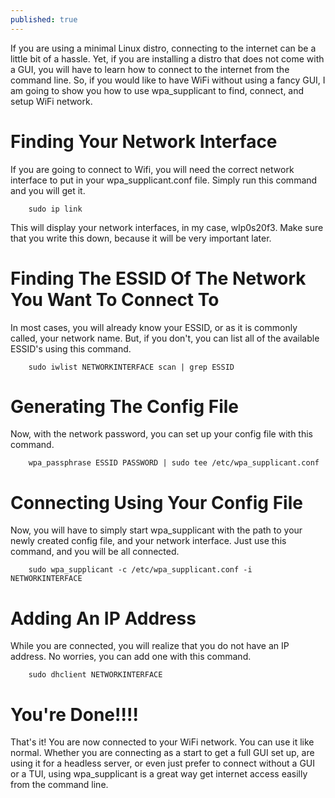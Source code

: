 ```yaml
---
published: true
---
```

If you are using a minimal Linux distro, connecting to the internet can be a little bit of a hassle. Yet, if you are installing a distro that does not come with a GUI, you will have to learn how to connect to the internet from the command line. So, if you would like to have WiFi without using a fancy GUI, I am going to show you how to use wpa_supplicant to find, connect, and setup WiFi network. 

# Finding Your Network Interface 

If you are going to connect to Wifi, you will need the correct network interface to put in your wpa_supplicant.conf file. Simply run this command and you will get it. 

        sudo ip link

This will display your network interfaces, in my case, wlp0s20f3. Make sure that you write this down, because it will be very important later. 

# Finding The ESSID Of The Network You Want To Connect To 

In most cases, you will already know your ESSID, or as it is commonly called, your network name. But, if you don't, you can list all of the available ESSID's using this command. 

        sudo iwlist NETWORKINTERFACE scan | grep ESSID 

# Generating The Config File  

Now, with the network password, you can set up your config file with this command. 

        wpa_passphrase ESSID PASSWORD | sudo tee /etc/wpa_supplicant.conf 

# Connecting Using Your Config File 

Now, you will have to simply start wpa_supplicant with the path to your newly created config file, and your network interface. Just use this command, and you will be all connected. 

        sudo wpa_supplicant -c /etc/wpa_supplicant.conf -i NETWORKINTERFACE

# Adding An IP Address 

While you are connected, you will realize that you do not have an IP address. No worries, you can add one with this command. 

        sudo dhclient NETWORKINTERFACE

# You're Done!!!! 

That's it! You are now connected to your WiFi network. You can use it like normal. Whether you are connecting as a start to get a full GUI set up, are using it for a headless server, or even just prefer to connect without a GUI or a TUI, using wpa_supplicant is a great way get internet access easilly from the command line.
